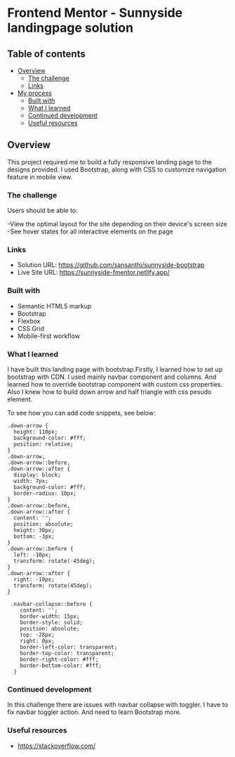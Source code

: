 # Frontend Mentor - Sunnyside landingpage solution


## Table of contents

- [Overview](#overview)
  - [The challenge](#the-challenge)
  - [Links](#links)
- [My process](#my-process)
  - [Built with](#built-with)
  - [What I learned](#what-i-learned)
  - [Continued development](#continued-development)
  - [Useful resources](#useful-resources)


## Overview
This project required me to build a fully responsive landing page to the designs provided. I used Bootstrap, along with CSS to customize navigation feature in mobile view. 

### The challenge

Users should be able to:

-View the optimal layout for the site depending on their device's screen size
-See hover states for all interactive elements on the page


### Links

- Solution URL: https://github.com/sansanthi/sunnyside-bootstrap
- Live Site URL: https://sunnyside-fmentor.netlify.app/


### Built with

- Semantic HTML5 markup
- Bootstrap
- Flexbox
- CSS Grid
- Mobile-first workflow


### What I learned

I have built this landing page with bootstrap.Firstly, I learned how to set up bootstrap with CDN. I used mainly navbar component and columns. And learned how to override bootstrap component with custom css properties. Also I knew how to build down arrow and half triangle with css pesudo element.


To see how you can add code snippets, see below:

```down arrow css
.down-arrow {
  height: 110px;
  background-color: #fff;
  position: relative;
}
.down-arrow,
.down-arrow::before,
.down-arrow::after {
  display: block;
  width: 7px;
  background-color: #fff;
  border-radius: 10px;
}
.down-arrow::before,
.down-arrow::after {
  content: '';
  position: absolute;
  height: 30px;
  bottom: -3px;
}
.down-arrow::before {
  left: -10px;
  transform: rotate(-45deg);
}
.down-arrow::after {
  right: -10px;
  transform: rotate(45deg);
}
```
```half triangle css
 .navbar-collapse::before {
    content: '';
    border-width: 15px;
    border-style: solid;
    position: absolute;
    top: -28px;
    right: 0px;
    border-left-color: transparent;
    border-top-color: transparent;
    border-right-color: #fff;
    border-bottom-color: #fff;
  }
```

### Continued development
In this challenge there are issues with navbar collapse with toggler. I have to fix navbar toggler action. And need to learn Bootstrap more.


### Useful resources

- https://stackoverflow.com/


